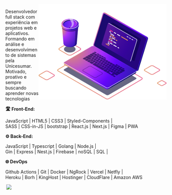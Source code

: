 <img src="https://github.com/marciosenaf/marciosenaf/blob/main/img/image.png" min-width="400px" max-width="400px" width="400px" align="right" alt="Computador iuriCode">

<p align="left"> 
Desenvolvedor full stack com experiência em projetos web e aplicativos. Formando em análise e desenvolvimento de
sistemas pela Unicesumar. Motivado, proativo e sempre buscando aprender
novas tecnologias
</p>

 <b align="left">🛣️ Front-End:</b> 
 <p> 
 JavaScript | HTML5 | CSS3 | Styled-Components | <br/> 
 SASS | CSS-in-JS | bootstrap | React.js | Next.js | Figma | PWA
</p>

  <b align="left">⚙️ Back-End:</b>
 <p align="left"> 
 JavaScript | Typescript | Golang | Node.js | <br/>
  Gin | Express | Nest.js | Firebase | noSQL | SQL |  
</p>

<b align="left">🌐 DevOps</b>
 <p align="left">
 Github Actions | Git | Docker | NgRock | Vercel | Netfly | <br/>
 Heroku | Borh | KingHost | Hostinger | CloudFlare | Amazon AWS 
</p>






<p align="left" >
  
  <a href="https://marcio.pages.dev/" alt="Portifolio" target="_blank"><img hspace="3" width="100" src="https://img.shields.io/badge/website-ff0077?style=for-the-badge&logo=About.me&logoColor=white" target="_blank"></a>
  
</p>

  
